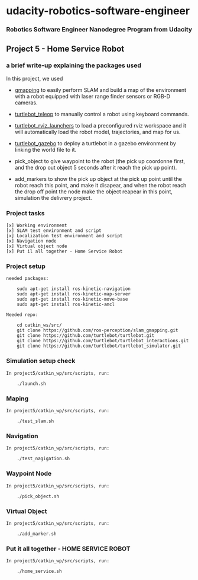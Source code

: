 # udacity-robotics-software-engineer
### Robotics Software Engineer Nanodegree Program from Udacity

## Project 5 - Home Service Robot

### a brief write-up explaining the packages used

In this project, we used 
- [gmapping](http://wiki.ros.org/gmapping) to easily perform SLAM and build a map of the environment with a robot equipped with laser range finder sensors or RGB-D cameras.

- [turtlebot_teleop](http://wiki.ros.org/turtlebot_teleop) to manually control a robot using keyboard commands.
	
- [turtlebot_rviz_launchers](http://wiki.ros.org/turtlebot_rviz_launchers) to load a preconfigured rviz workspace and it will automatically load the robot model, 
trajectories, and map for us.
	
- [turtlebot_gazebo](http://wiki.ros.org/turtlebot_gazebo) to deploy a turtlebot in a gazebo environment by linking the world file to it.
	
- pick_object to give waypoint to the robot (the pick up coordonne first, and the drop out object 5 seconds after it reach the pick up point).
	
- add_markers to show the pick up object at the pick up point until the robot reach this point, and make it disapear, and when the robot reach the drop off point the node make the object reapear in this point, simulation the delivrery project.


### Project tasks
	[x] Working environment
	[x] SLAM test environment and script
	[x] Localization test environment and script
	[x] Navigation node
	[x] Virtual object node
	[x] Put il all together - Home Service Robot


### Project setup
	needed packages:
```
	sudo apt-get install ros-kinetic-navigation
	sudo apt-get install ros-kinetic-map-server
	sudo apt-get install ros-kinetic-move-base
	sudo apt-get install ros-kinetic-amcl
```

  	Needed repo:
```
  	cd catkin_ws/src/
	git clone https://github.com/ros-perception/slam_gmapping.git  
	git clone https://github.com/turtlebot/turtlebot.git  
	git clone https://github.com/turtlebot/turtlebot_interactions.git  
	git clone https://github.com/turtlebot/turtlebot_simulator.git  
```

### Simulation setup check

	In project5/catkin_wp/src/scripts, run:
```
	./launch.sh
```

### Maping

	In project5/catkin_wp/src/scripts, run:
```
	./test_slam.sh
```

### Navigation

	In project5/catkin_wp/src/scripts, run:
```
	./test_nagigation.sh
```

### Waypoint Node

	In project5/catkin_wp/src/scripts, run:
```
	./pick_object.sh
```

### Virtual Object

	In project5/catkin_wp/src/scripts, run:
```
	./add_marker.sh
```

### Put it all together - HOME SERVICE ROBOT

	In project5/catkin_wp/src/scripts, run:
```
	./home_service.sh
```


